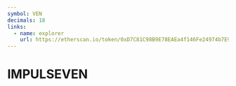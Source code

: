 ```yaml
---
symbol: VEN
decimals: 18
links:
  - name: explorer
    url: https://etherscan.io/token/0xD7C81C98B9E78EAEa4f146Fe24974b7E9866B2B5
---
```


# IMPULSEVEN

